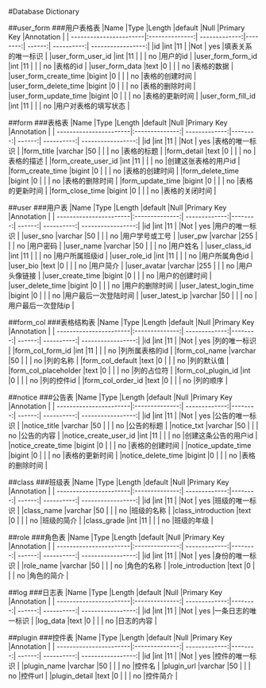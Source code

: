 #Database Dictionary##user_form###用户表格表|Name			               |Type		        |Length	        |default  |Null	   |Primary Key	|Annotation         || -----------------------|:--------------:| -------------:|--------:| ------:| ----------:| -----------------:||id			                 |int		          |11		          |         |Not	   |	yes	      |填表关系的唯一标识   ||user_form_user_id	     |int		          |11		          |	        |        |	no	      |用户的id            ||user_form_form_id	     |int		          |11		          |	        |        |	no	      |表格的id            ||user_form_data	         |text	          |0		          |	        |        |	no	      |表格的数据          ||user_form_create_time   |bigint  	      |0		          |	        |        |	no	      |表格的创建时间      ||user_form_delete_time   |bigint          |0		          |  	      |        |	no	      |表格的删除时间      ||user_form_update_time   |bigint  	      |0		          |	        |        |	no	      |表格的更新时间      ||user_form_fill_id       |int             |11		          |  	      |        |	no	      |用户对表格的填写状态 |##form###表格表|Name			               |Type		        |Length	        |default  |Null	   |Primary Key	|Annotation         || -----------------------|:--------------:| -------------:|--------:| ------:| ----------:| -----------------:||id			                 |int		          |11		          |         |Not	   |	yes	      |表格的唯一标识      ||form_title       	     |varchar         |50		          |	        |        |	no	      |表格的标题          ||form_detail       	     |text            |0		          |	        |        |	no	      |表格的描述          ||form_create_user_id     |int		          |11		          |	        |        |	no	      |创建这张表格的用户id ||form_create_time	       |bigint          |0		          |	        |        |	no	      |表格的创建时间      ||form_delete_time        |bigint   	      |0		          |	        |        |	no	      |表格的删除时间      ||form_update_time        |bigint          |0		          |  	      |        |	no	      |表格的更新时间      ||form_close_time         |bigint   	      |0		          |	        |        |	no	      |表格的关闭时间      |

##user###用户表|Name			               |Type		        |Length	        |default  |Null	   |Primary Key	|Annotation         || -----------------------|:--------------:| -------------:|--------:| ------:| ----------:| -----------------:||id			                 |int		          |11		          |         |Not	   |	yes	      |用户的唯一标识      ||user_sno         	     |varchar         |50		          |	        |        |	no	      |用户学号或工号      ||user_pw                 |varchar         |255		        |	        |        |	no	      |用户密码            ||user_name               |varchar         |50		          |	        |        |	no	      |用户姓名            ||user_class_id           |int		          |11		          |	        |        |	no	      |用户所属班级id      ||user_role_id            |int		          |11		          |	        |        |	no	      |用户所属角色id      ||user_bio          	     |text            |0		          |	        |        |	no	      |用户简介            ||user_avatar             |varchar         |255		        |	        |        |	no	      |用户头像链接        ||user_create_time	       |bigint          |0		          |	        |        |	no	      |用户的创建时间      ||user_delete_time        |bigint   	      |0		          |	        |        |	no	      |用户的删除时间      ||user_latest_login_time  |bigint          |0		          |  	      |        |	no	      |用户最后一次登陆时间 ||user_latest_ip          |varchar	        |50		          |	        |        |	no	      |用户最后一次登陆ip   |

##form_col
###表格结构表
|Name			               |Type		        |Length	        |default  |Null	   |Primary Key	|Annotation         |
| -----------------------|:--------------:| -------------:|--------:| ------:| ----------:| -----------------:|
|id			                 |int		          |11		          |         |Not	   |	yes	      |列的唯一标识        |
|form_col_form_id  	     |int             |11		          |	        |        |	no	      |列所属表格的id      |
|form_col_name           |varchar         |50		          |	        |        |	no	      |列的名称            |
|form_col_default        |text            |0		          |	        |        |	no	      |列的默认值          |
|form_col_placeholder    |text            |0		          |	        |        |	no	      |列的占位符          |
|form_col_plugin_id      |int             |0		          |	        |        |	no	      |列的控件id          |
|form_col_order_id       |text            |0		          |	        |        |	no	      |列的顺序            |

##notice
###公告表
|Name			               |Type		        |Length	        |default  |Null	   |Primary Key	|Annotation         |
| -----------------------|:--------------:| -------------:|--------:| ------:| ----------:| -----------------:|
|id			                 |int		          |11		          |         |Not	   |	yes	      |公告的唯一标识      |
|notice_title      	     |varchar         |50		          |	        |        |	no	      |公告的标题          |
|notice_txt              |varchar         |50		          |	        |        |	no	      |公告的内容          |
|notice_create_user_id   |int		          |11		          |	        |        |	no	      |创建这条公告的用户id |
|notice_create_time      |bigint          |0		          |	        |        |	no	      |表格的创建时间      |
|notice_update_time      |bigint   	      |0		          |	        |        |	no	      |表格的更新时间      |
|notice_delete_time      |bigint          |0		          |  	      |        |	no	      |表格的删除时间      |

##class
###班级表
|Name			               |Type		        |Length	        |default  |Null	   |Primary Key	|Annotation         |
| -----------------------|:--------------:| -------------:|--------:| ------:| ----------:| -----------------:|
|id			                 |int		          |11		          |         |Not	   |	yes	      |班级的唯一标识      |
|class_name              |varchar         |50		          |	        |        |	no	      |班级的名称          |
|class_introduction      |text            |0		          |	        |        |	no	      |班级的简介          |
|class_grade             |int             |11		          |	        |        |	no	      |班级的年级          |

##role
###角色表
|Name			               |Type		        |Length	        |default  |Null	   |Primary Key	|Annotation         |
| -----------------------|:--------------:| -------------:|--------:| ------:| ----------:| -----------------:|
|id			                 |int		          |11		          |         |Not	   |	yes	      |身份的唯一标识      |
|role_name               |varchar         |50		          |	        |        |	no	      |角色的名称          |
|role_introduction       |text            |0		          |	        |        |	no	      |角色的简介          |

##log
###日志表
|Name			               |Type		        |Length	        |default  |Null	   |Primary Key	|Annotation         |
| -----------------------|:--------------:| -------------:|--------:| ------:| ----------:| -----------------:|
|id			                 |int		          |11		          |         |Not	   |	yes	      |一条日志的唯一标识   |
|log_data                |text            |0		          |	        |        |	no	      |日志的内容          |

##plugin
###控件表
|Name			               |Type		        |Length	        |default  |Null	   |Primary Key	|Annotation         |
| -----------------------|:--------------:| -------------:|--------:| ------:| ----------:| -----------------:|
|id			                 |int		          |11		          |         |Not	   |	yes	      |控件的唯一标识      |
|plugin_name             |varchar         |50		          |	        |        |	no	      |控件名              |
|plugin_url              |varchar         |50		          |	        |        |	no	      |控件url             |
|plugin_detail           |text            |0		          |	        |        |	no	      |控件简介            |
